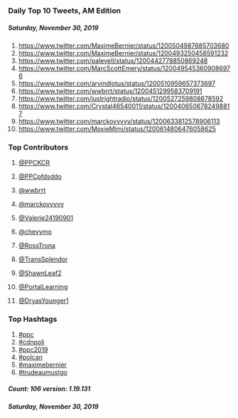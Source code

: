 ### Daily Top 10 Tweets, AM Edition
##### Saturday, November 30, 2019
 1) https://www.twitter.com/MaximeBernier/status/1200504987685703680
 2) https://www.twitter.com/MaximeBernier/status/1200493250458591232
 3) https://www.twitter.com/palevell/status/1200442778850869248
 4) https://www.twitter.com/MarcScottEmery/status/1200495453609086976
 5) https://www.twitter.com/arvindlotus/status/1200510959657373697
 6) https://www.twitter.com/wwbrrt/status/1200451299583709191
 7) https://www.twitter.com/justrightradio/status/1200527259808878592
 8) https://www.twitter.com/Crystal46540011/status/1200406506782498817
 9) https://www.twitter.com/marckovvvvv/status/1200633812578906113
10) https://www.twitter.com/MoxieMimi/status/1200614806476058625

### Top Contributors
  1) [@PPCKCR](https://www.twitter.com/PPCKCR)
  2) [@PPCpfdsddo](https://www.twitter.com/PPCpfdsddo)
  3) [@wwbrrt](https://www.twitter.com/wwbrrt)
  4) [@marckovvvvv](https://www.twitter.com/marckovvvvv)
  5) [@Valerie24190901](https://www.twitter.com/Valerie24190901)
  6) [@chevymo](https://www.twitter.com/chevymo)
  7) [@RossTrona](https://www.twitter.com/RossTrona)
  8) [@TransSplendor](https://www.twitter.com/TransSplendor)
  9) [@ShawnLeaf2](https://www.twitter.com/ShawnLeaf2)
 10) [@PortalLearning](https://www.twitter.com/PortalLearning)

 11) [@DryasYounger1](https://www.twitter.com/DryasYounger1)


### Top Hashtags

  1) [#ppc](https://www.twitter.com/hashtag/ppc)
  2) [#cdnpoli](https://www.twitter.com/hashtag/cdnpoli)
  3) [#ppc2019](https://www.twitter.com/hashtag/ppc2019)
  4) [#polcan](https://www.twitter.com/hashtag/polcan)
  5) [#maximebernier](https://www.twitter.com/hashtag/maximebernier)
  6) [#trudeaumustgo](https://www.twitter.com/hashtag/trudeaumustgo)

##### Count: 106	version: 1.19.131
##### Saturday, November 30, 2019

